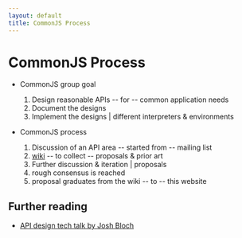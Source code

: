 ```yaml
---
layout: default
title: CommonJS Process
---
```


CommonJS Process
================
  
* CommonJS group goal
  1. Design reasonable APIs -- for -- common application needs
  2. Document the designs
  3. Implement the designs | different interpreters & environments

* CommonJS process
  1. Discussion of an API area -- started from -- mailing list
  2. [wiki][wiki] -- to collect -- proposals & prior art
  3. Further discussion & iteration | proposals
  4. rough consensus is reached
  5. proposal graduates from the wiki -- to -- this website

Further reading
---------------

* [API design tech talk by Josh Bloch][bloch]

[wiki]: http://wiki.commonjs.org/ "CommonJS Wiki"
[bloch]: http://www.youtube.com/watch?v=aAb7hSCtvGw "Josh Bloch on API design"